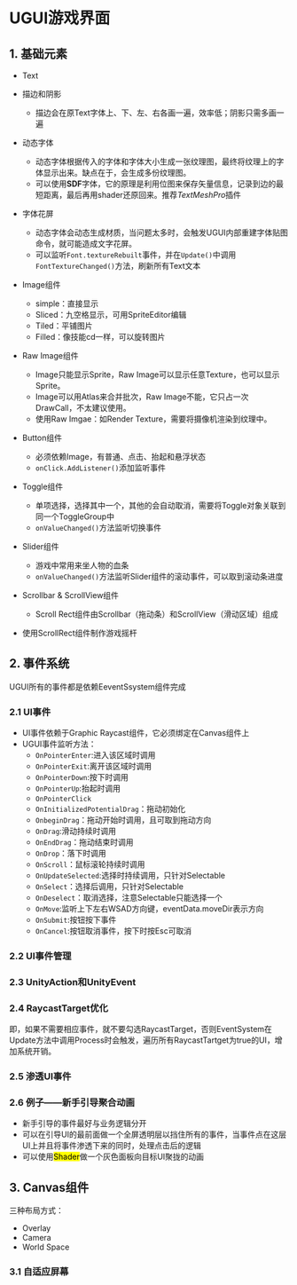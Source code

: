 # UGUI游戏界面
## 1. 基础元素
- Text
- 描边和阴影  
    - 描边会在原Text字体上、下、左、右各画一遍，效率低；阴影只需多画一遍
- 动态字体  
    - 动态字体根据传入的字体和字体大小生成一张纹理图，最终将纹理上的字体显示出来。缺点在于，会生成多份纹理图。  
    - 可以使用**SDF**字体，它的原理是利用位图来保存矢量信息，记录到边的最短距离，最后再用shader还原回来。推荐*TextMeshPro*插件  
- 字体花屏  
    - 动态字体会动态生成材质，当问题太多时，会触发UGUI内部重建字体贴图命令，就可能造成文字花屏。  
    - 可以监听`Font.textureRebuilt`事件，并在`Update()`中调用`FontTextureChanged()`方法，刷新所有Text文本
- Image组件  
    - simple：直接显示
    - Sliced：九空格显示，可用SpriteEditor编辑
    - Tiled：平铺图片
    - Filled：像技能cd一样，可以旋转图片  
- Raw Image组件  
    - Image只能显示Sprite，Raw Image可以显示任意Texture，也可以显示Sprite。
    - Image可以用Atlas来合并批次，Raw Image不能，它只占一次DrawCall，不太建议使用。
    - 使用Raw Imgae：如Render Texture，需要将摄像机渲染到纹理中。

- Button组件  
    - 必须依赖Image，有普通、点击、抬起和悬浮状态
    - `onClick.AddListener()`添加监听事件

- Toggle组件
    - 单项选择，选择其中一个，其他的会自动取消，需要将Toggle对象关联到同一个ToggleGroup中
    - `onValueChanged()`方法监听切换事件

- Slider组件  
    - 游戏中常用来坐人物的血条
    - `onValueChanged()`方法监听Slider组件的滚动事件，可以取到滚动条进度

- Scrollbar & ScrollView组件
    - Scroll Rect组件由Scrollbar（拖动条）和ScrollView（滑动区域）组成

- 使用ScrollRect组件制作游戏摇杆

## 2. 事件系统
UGUI所有的事件都是依赖EeventSsystem组件完成

### 2.1 UI事件
- UI事件依赖于Graphic Raycast组件，它必须绑定在Canvas组件上
- UGUI事件监听方法：
    - `OnPointerEnter`:进入该区域时调用
    - `OnPointerExit`:离开该区域时调用
    - `OnPointerDown`:按下时调用
    - `OnPointerUp`:抬起时调用
    - `OnPointerClick`
    - `OnInitializedPotentialDrag`：拖动初始化
    - `OnbeginDrag`：拖动开始时调用，且可取到拖动方向
    - `OnDrag`:滑动持续时调用
    - `OnEndDrag`：拖动结束时调用
    - `OnDrop`：落下时调用
    - `OnScroll`：鼠标滚轮持续时调用
    - `OnUpdateSelected`:选择时持续调用，只针对Selectable
    - `OnSelect`：选择后调用，只针对Selectable
    - `OnDeselect`：取消选择，注意Selectable只能选择一个
    - `OnMove`:监听上下左右WSAD方向键，eventData.moveDir表示方向
    - `OnSubmit`:按钮按下事件
    - `OnCancel`:按钮取消事件，按下时按Esc可取消

### 2.2 UI事件管理
 ### 2.3 UnityAction和UnityEvent
 ### 2.4 RaycastTarget优化
 即，如果不需要相应事件，就不要勾选RaycastTarget，否则EventSystem在Update方法中调用Process时会触发，遍历所有RaycastTartget为true的UI，增加系统开销。

### 2.5 渗透UI事件
### 2.6 例子——新手引导聚合动画
- 新手引导的事件最好与业务逻辑分开
- 可以在引导UI的最前面做一个全屏透明层以挡住所有的事件，当事件点在这层UI上并且将事件渗透下来的同时，处理点击后的逻辑
- 可以使用<mark>Shader</mark>做一个灰色面板向目标UI聚拢的动画

## 3. Canvas组件
三种布局方式：
- Overlay
- Camera
- World Space
### 3.1 自适应屏幕  
